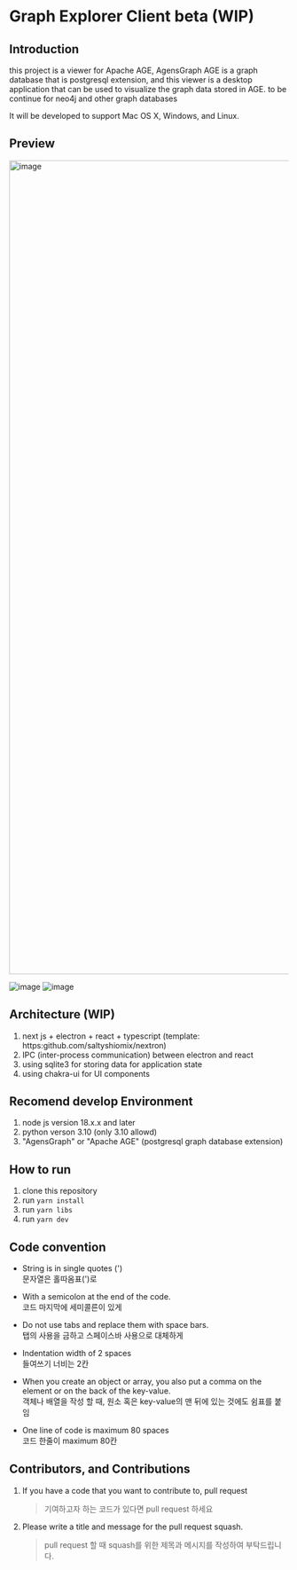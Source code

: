 # Graph Explorer Client beta (WIP)

## Introduction

this project is a viewer for Apache AGE, AgensGraph
AGE is a graph database that is postgresql extension, and this viewer is a desktop application that can be used to visualize the graph data stored in AGE.
to be continue for neo4j and other graph databases

It will be developed to support Mac OS X, Windows, and Linux.

## Preview
<img width="1468" alt="image" src="https://github.com/user-attachments/assets/858d743b-f8e0-40b5-82ac-ca0f0863d00b" />

![image](https://github.com/user-attachments/assets/eae18ad3-7102-4ab2-864f-c8f857381c05)
![image](https://github.com/user-attachments/assets/5e573a82-72a9-4df6-a069-35bcf4db258d)




## Architecture (WIP)

1. next js + electron + react + typescript (template: https:github.com/saltyshiomix/nextron)
2. IPC (inter-process communication) between electron and react
3. using sqlite3 for storing data for application state
4. using chakra-ui for UI components

## Recomend develop Environment
  
1. node js version 18.x.x and later
2. python verson 3.10 (only 3.10 allowd)
3. "AgensGraph" or "Apache AGE" (postgresql graph database extension)

## How to run

1. clone this repository
2. run `yarn install`
3. run `yarn libs`
4. run `yarn dev`

## Code convention

- String is in single quotes (') <br/>
  문자열은 홀따옴표(')로

- With a semicolon at the end of the code. <br/>
  코드 마지막에 세미콜른이 있게

- Do not use tabs and replace them with space bars. <br/>
  탭의 사용을 금하고 스페이스바 사용으로 대체하게

- Indentation width of 2 spaces <br/>
  들여쓰기 너비는 2칸

- When you create an object or array, you also put a comma on the element or on the back of the key-value. </br>
  객체나 배열을 작성 할 때, 원소 혹은 key-value의 맨 뒤에 있는 것에도 쉼표를 붙임

- One line of code is maximum 80 spaces </br>
  코드 한줄이 maximum 80칸

## Contributors, and Contributions

1. If you have a code that you want to contribute to, pull request
   >  기여하고자 하는 코드가 있다면 pull request 하세요
3. Please write a title and message for the pull request squash.
   > pull request 할 때 squash를 위한 제목과 메시지를 작성하여 부탁드립니다.

